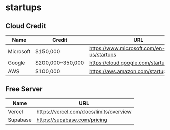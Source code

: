 # startups

## Cloud Credit

| Name | Credit | URL
| --- | --- | --- | 
| Microsoft | $150,000 | https://www.microsoft.com/en-us/startups |
| Google | $200,000~350,000 | https://cloud.google.com/startup |
| AWS | $100,000 | https://aws.amazon.com/startups/credits |

## Free Server

| Name | URL |
| --- | --- |
| Vercel | https://vercel.com/docs/limits/overview |
| Supabase | https://supabase.com/pricing |
